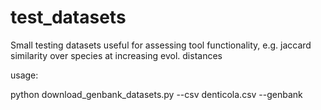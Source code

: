 # test_datasets
Small testing datasets useful for assessing tool functionality, e.g. jaccard similarity over species at increasing evol. distances


usage:

python download_genbank_datasets.py --csv denticola.csv --genbank
